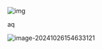 ![img](https://i-blog.csdnimg.cn/blog_migrate/4f1cdb01c4d7eb6fd384fd84d3b232ea.png)

aq

![image-20241026154633121](C:\Users\hjl\AppData\Roaming\Typora\typora-user-images\image-20241026154633121.png)